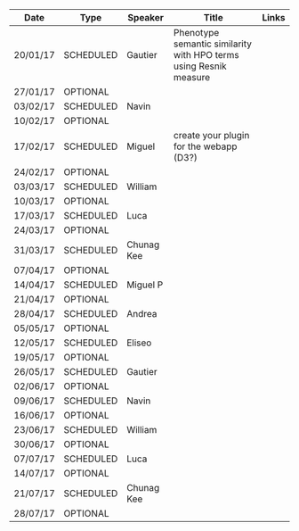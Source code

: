 | Date     | Type      | Speaker   | Title                                                         | Links                               |
|----------|-----------|-----------|---------------------------------------------------------------|-------------------------------------|
| 20/01/17 | SCHEDULED | Gautier | Phenotype semantic similarity with HPO terms using Resnik measure |
| 27/01/17 | OPTIONAL  |||
| 03/02/17 | SCHEDULED | Navin ||
| 10/02/17 | OPTIONAL  |||
| 17/02/17 | SCHEDULED | Miguel | create your plugin for the webapp (D3?) |
| 24/02/17 | OPTIONAL  |||
| 03/03/17 | SCHEDULED | William ||
| 10/03/17 | OPTIONAL  |||
| 17/03/17 | SCHEDULED | Luca ||
| 24/03/17 | OPTIONAL  |||
| 31/03/17 | SCHEDULED | Chunag Kee ||
| 07/04/17 | OPTIONAL  |||
| 14/04/17 | SCHEDULED | Miguel P ||
| 21/04/17 | OPTIONAL  |||
| 28/04/17 | SCHEDULED | Andrea ||
| 05/05/17 | OPTIONAL  |||
| 12/05/17 | SCHEDULED | Eliseo ||
| 19/05/17 | OPTIONAL  |||
| 26/05/17 | SCHEDULED | Gautier ||
| 02/06/17 | OPTIONAL  |||
| 09/06/17 | SCHEDULED | Navin ||
| 16/06/17 | OPTIONAL  |||
| 23/06/17 | SCHEDULED | William ||
| 30/06/17 | OPTIONAL  |||
| 07/07/17 | SCHEDULED | Luca ||
| 14/07/17 | OPTIONAL  |||
| 21/07/17 | SCHEDULED | Chunag Kee ||
| 28/07/17 | OPTIONAL  |||
